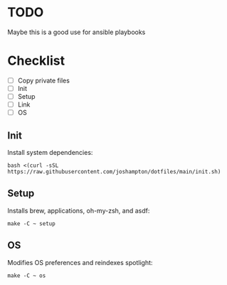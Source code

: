 # TODO

Maybe this is a good use for ansible playbooks

# Checklist

- [ ] Copy private files
- [ ] Init
- [ ] Setup
- [ ] Link
- [ ] OS

## Init

Install system dependencies:

```console
bash <(curl -sSL https://raw.githubusercontent.com/joshampton/dotfiles/main/init.sh)
```

## Setup

Installs brew, applications, oh-my-zsh, and asdf:

```console
make -C ~ setup
```

## OS

Modifies OS preferences and reindexes spotlight:

```console
make -C ~ os
```

